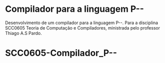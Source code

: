 # Compilador para a linguagem P--
Desenvolvimento de um compilador para a linguagem P--. Para a disciplina SCC0605 Teoria de Computação e Compiladores, ministrada pelo professor Thiago A.S Pardo.
# SCC0605-Compilador_P--
